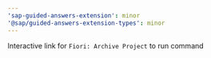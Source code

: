 ```yaml
---
'sap-guided-answers-extension': minor
'@sap/guided-answers-extension-types': minor
---
```


Interactive link for `Fiori: Archive Project` to run command
